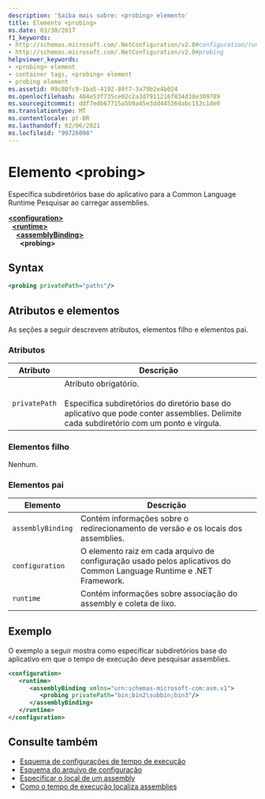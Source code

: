 ```yaml
---
description: 'Saiba mais sobre: <probing> elemento'
title: Elemento <probing>
ms.date: 03/30/2017
f1_keywords:
- http://schemas.microsoft.com/.NetConfiguration/v2.0#configuration/runtime/assemblyBinding/probing
- http://schemas.microsoft.com/.NetConfiguration/v2.0#probing
helpviewer_keywords:
- <probing> element
- container tags, <probing> element
- probing element
ms.assetid: 09c80fc9-1ba5-4192-89f7-3a79b2e4b024
ms.openlocfilehash: 404e53f735ce02c2a3d7911216f834d38e309789
ms.sourcegitcommit: ddf7edb67715a5b9a45e3dd44536dabc153c1de0
ms.translationtype: MT
ms.contentlocale: pt-BR
ms.lasthandoff: 02/06/2021
ms.locfileid: "99726098"
---
```

# <a name="probing-element"></a>Elemento \<probing>

Especifica subdiretórios base do aplicativo para a Common Language Runtime Pesquisar ao carregar assemblies.  
  
[**\<configuration>**](../configuration-element.md)\
&nbsp;&nbsp;[**\<runtime>**](runtime-element.md)\
&nbsp;&nbsp;&nbsp;&nbsp;[**\<assemblyBinding>**](assemblybinding-element-for-runtime.md)\
&nbsp;&nbsp;&nbsp;&nbsp;&nbsp;&nbsp;**\<probing>**  
  
## <a name="syntax"></a>Syntax  
  
```xml  
<probing privatePath="paths"/>  
```  
  
## <a name="attributes-and-elements"></a>Atributos e elementos  

 As seções a seguir descrevem atributos, elementos filho e elementos pai.  
  
### <a name="attributes"></a>Atributos  
  
|Atributo|Descrição|  
|---------------|-----------------|  
|`privatePath`|Atributo obrigatório.<br /><br /> Especifica subdiretórios do diretório base do aplicativo que pode conter assemblies. Delimite cada subdiretório com um ponto e vírgula.|  
  
### <a name="child-elements"></a>Elementos filho  

Nenhum.  
  
### <a name="parent-elements"></a>Elementos pai  
  
|Elemento|Descrição|  
|-------------|-----------------|  
|`assemblyBinding`|Contém informações sobre o redirecionamento de versão e os locais dos assemblies.|  
|`configuration`|O elemento raiz em cada arquivo de configuração usado pelos aplicativos do Common Language Runtime e .NET Framework.|  
|`runtime`|Contém informações sobre associação do assembly e coleta de lixo.|  
  
## <a name="example"></a>Exemplo  

 O exemplo a seguir mostra como especificar subdiretórios base do aplicativo em que o tempo de execução deve pesquisar assemblies.  
  
```xml  
<configuration>  
   <runtime>  
      <assemblyBinding xmlns="urn:schemas-microsoft-com:asm.v1">  
         <probing privatePath="bin;bin2\subbin;bin3"/>  
      </assemblyBinding>  
   </runtime>  
</configuration>  
```  
  
## <a name="see-also"></a>Consulte também

- [Esquema de configurações de tempo de execução](index.md)
- [Esquema do arquivo de configuração](../index.md)
- [Especificar o local de um assembly](../../../../standard/assembly/location.md)
- [Como o tempo de execução localiza assemblies](../../../deployment/how-the-runtime-locates-assemblies.md)

